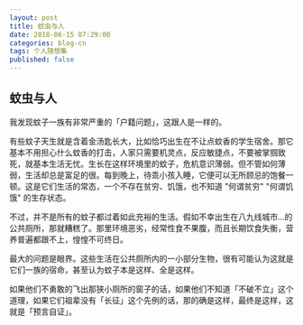 ```yaml
---
layout: post
title: 蚊虫与人
date: 2018-06-15 07:29:00
categories: blog-cn
tags: 个人随想集
published: false
--- 
```


## 蚊虫与人

我发现蚊子一族有非常严重的「户籍问题」，这跟人是一样的。

有些蚊子天生就是含着金汤匙长大，比如恰巧出生在不让点蚊香的学生宿舍。那它基本不用担心什么蚊香的打击，人家只需要机灵点，反应敏捷点，不要被掌掴致死，就基本生活无忧。生长在这样环境里的蚊子，危机意识薄弱。但不管如何薄弱，生活却总是富足的很。每到晚上，待乖小孩入睡，它便可以无所顾忌的饱餐一顿。这是它们生活的常态，一个不存在贫穷、饥饿，也不知道 "何谓贫穷" "何谓饥饿" 的生存状态。

不过，并不是所有的蚊子都过着如此充裕的生活。假如不幸出生在八九线城市...的公共厕所，那就糟糕了。那里环境恶劣，经常性食不果腹，而且长期饮食失衡，营养普遍都跟不上，惶惶不可终日。

最大的问题是眼界。这些生活在公共厕所内的一小部分生物，很有可能认为这就是它们一族的宿命，甚至认为蚊子本是这样、全是这样。

如果他们不勇敢的飞出那狭小厕所的窗子的话，如果他们不知道「不破不立」这个道理，如果它们祖辈没有「长征」这个先例的话，那的确是这样，最终是这样，这就是「预言自证」。
